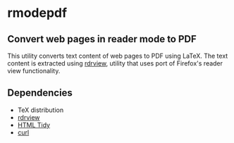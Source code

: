 # rmodepdf
## Convert web pages in reader mode to PDF

This utility converts text content of web pages to PDF using LaTeX. The text
content is extracted using [rdrview](https://github.com/eafer/rdrview), utility
that uses port of Firefox's reader view functionality.

## Dependencies

- TeX distribution
- [rdrview](https://github.com/eafer/rdrview)
- [HTML Tidy](https://www.html-tidy.org/)
- [curl](https://curl.haxx.se/)
